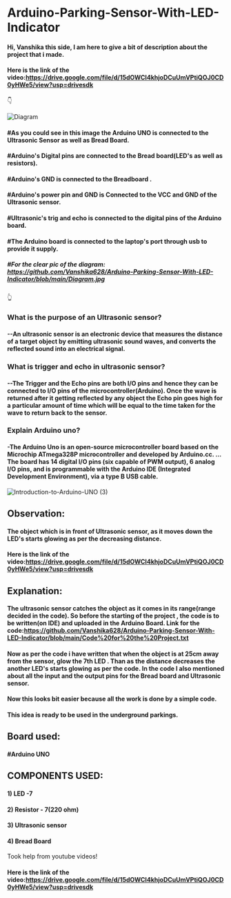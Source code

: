 # Arduino-Parking-Sensor-With-LED-Indicator


#### Hi, Vanshika this side, I am here to give a bit of description about the project that i made. 


#### Here is the link of the video:https://drive.google.com/file/d/15dOWCI4khjoDCuUmVPtiQOJ0CD0yHWe5/view?usp=drivesdk

👇                                                                                                                                      


![Diagram](https://user-images.githubusercontent.com/79529647/119790780-0cd4c600-be89-11eb-9bc9-00fc480c5582.jpg)

#### #As you could see in this image the Arduino UNO is connected to the Ultrasonic Sensor as well as Bread Board.
#### #Arduino's Digital pins are connected to the Bread board(LED's as well as resistors).
#### #Arduino's GND is connected to the Breadboard .
#### #Arduino's power pin and GND is Connected to the VCC and GND of the Ultrasonic sensor.
#### #Ultrasonic's trig and echo is connected to the digital pins of the Arduino board.
#### #The Arduino board is connected to the laptop's port through usb to provide it supply.
##### #For the clear pic of the diagram: https://github.com/Vanshika628/Arduino-Parking-Sensor-With-LED-Indicator/blob/main/Diagram.jpg
                                                                                                                          
👆    

### What is the purpose of an Ultrasonic sensor?
#### --An ultrasonic sensor is an electronic device that measures the distance of a target object by emitting ultrasonic sound waves, and converts the reflected sound into an electrical signal.

### What is trigger and echo in ultrasonic sensor?
#### --The Trigger and the Echo pins are both I/O pins and hence they can be connected to I/O pins of the microcontroller(Arduino). Once the wave is returned after it getting reflected by any object the Echo pin goes high for a particular amount of time which will be equal to the time taken for the wave to return back to the sensor.


### Explain Arduino uno? 
#### -The Arduino Uno is an open-source microcontroller board based on the Microchip ATmega328P microcontroller and developed by Arduino.cc. ... The board has 14 digital I/O pins (six capable of PWM output), 6 analog I/O pins, and is programmable with the Arduino IDE (Integrated Development Environment), via a type B USB cable.

![Introduction-to-Arduino-UNO (3)](https://user-images.githubusercontent.com/79529647/119869684-6236c480-bed5-11eb-8891-4a6393d527bb.jpg)



## Observation:
#### The object which is in front of Ultrasonic sensor, as it moves down the LED's starts glowing as per the decreasing distance. 

#### Here is the link of the video:https://drive.google.com/file/d/15dOWCI4khjoDCuUmVPtiQOJ0CD0yHWe5/view?usp=drivesdk

## Explanation:
#### The ultrasonic sensor catches the object as it comes in its range(range decided in the code). So before the starting of the project , the code is to be written(on IDE) and uploaded in the Arduino Board. Link for the code:https://github.com/Vanshika628/Arduino-Parking-Sensor-With-LED-Indicator/blob/main/Code%20for%20the%20Project.txt
#### Now as per the code i have written that when the object is at 25cm away from the sensor, glow the 7th LED . Than as the distance decreases the another LED's starts glowing as per the code. In the code I also mentioned about all the input and the output pins for the Bread board and Ultrasonic sensor.
#### Now this looks bit easier because all the work is done by a simple code. 
#### This idea is ready to be used in the underground parkings.


## Board used:
#### #Arduino UNO

## COMPONENTS USED:
#### 1) LED -7
#### 2) Resistor - 7(220 ohm)
#### 3) Ultrasonic sensor
#### 4) Bread Board


Took help from youtube videos!                              


#### Here is the link of the video:https://drive.google.com/file/d/15dOWCI4khjoDCuUmVPtiQOJ0CD0yHWe5/view?usp=drivesdk


